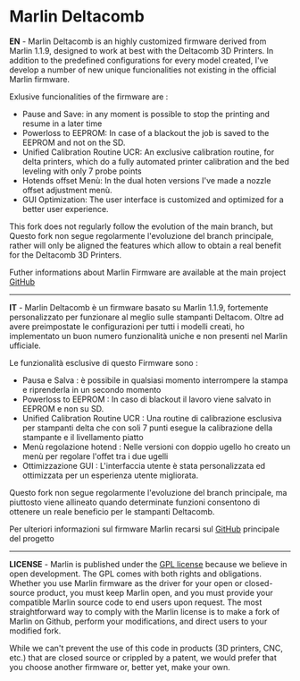 # Marlin Deltacomb

**EN** - Marlin Deltacomb is an highly customized firmware derived from Marlin 1.1.9, designed to work at best with the Deltacomb 3D Printers. In addition to the predefined configurations for every model created, I've develop a number of new unique funcionalities not existing in the official Marlin firmware.

Exlusive funcionalities of the firmware are :

- Pause and Save: in any moment is possible to stop the printing and resume in a later time
- Powerloss to EEPROM: In case of a blackout the job is saved to the EEPROM and not on the SD.
- Unified Calibration Routine UCR: An exclusive calibration routine, for delta printers, which do a fully automated printer calibration and the bed leveling with only 7 probe points
- Hotends offset Menù: In the dual hoten versions I've made a nozzle offset adjustment menù.
- GUI Optimization: The user interface is customized and optimized for a better user experience.

This fork does not regularly follow the evolution of the main branch, but 
Questo fork non segue regolarmente l'evoluzione del branch principale, rather will only be aligned the features which allow to obtain a real benefit for the Deltacomb 3D Printers.

Futher informations about Marlin Firmware are available at the main project [GitHub](https://github.com/MarlinFirmware) 

---

**IT** - Marlin Deltacomb è un firmware basato su Marlin 1.1.9, fortemente personalizzato per funzionare al meglio sulle stampanti Deltacom. Oltre ad avere preimpostate le configurazioni per tutti i modelli creati, ho implementato un buon numero funzionalità uniche e non presenti nel Marlin ufficiale.

Le funzionalità esclusive di questo Firmware sono :

- Pausa e Salva : è possibile in qualsiasi momento interrompere la stampa e riprenderla in un secondo momento
- Powerloss to EEPROM : In caso di blackout il lavoro viene salvato in EEPROM e non su SD.
- Unified Calibration Routine UCR : Una routine di calibrazione esclusiva per stampanti delta che con soli 7 punti esegue la calibrazione della stampante e il livellamento piatto
- Menù regolazione hotend : Nelle versioni con doppio ugello ho creato un menù per regolare l'offet tra i due ugelli
- Ottimizzazione GUI : L'interfaccia utente è stata personalizzata ed ottimizzata per un esperienza utente migliorata.

Questo fork non segue regolarmente l'evoluzione del branch principale, ma piuttosto viene allineato quando determinate funzioni consentono di ottenere un reale beneficio per le stampanti Deltacomb.

Per ulteriori informazioni sul firmware Marlin recarsi sul [GitHub](https://github.com/MarlinFirmware) principale del progetto 

---

**LICENSE** - Marlin is published under the [GPL license](https://github.com/COPYING.md) because we believe in open development. The GPL comes with both rights and obligations. Whether you use Marlin firmware as the driver for your open or closed-source product, you must keep Marlin open, and you must provide your compatible Marlin source code to end users upon request. The most straightforward way to comply with the Marlin license is to make a fork of Marlin on Github, perform your modifications, and direct users to your modified fork.

While we can't prevent the use of this code in products (3D printers, CNC, etc.) that are closed source or crippled by a patent, we would prefer that you choose another firmware or, better yet, make your own.
